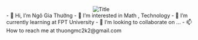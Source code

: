 <div align="center">
  <img src="https://readme-typing-svg.herokuapp.com?font=Architects+Daughter&color=%2338C2FF&size=50&center=true&vCenter=true&height=60&width=600&lines=Heyyy!+I'm+Thuong+Ngo+%3C3;Welcome+to+my+profile!" alt="Title"></img>
</div>
- 👋 Hi, I’m Ngô Gia Thưởng
- 👀 I’m interested in Math , Technology
- 🌱 I’m currently learning at FPT University
- 💞️ I’m looking to collaborate on ...
- 📫 How to reach me at thuongmc2k2@gmail.com

<!---
giathuong172/giathuong172 is a ✨ special ✨ repository because its `README.md` (this file) appears on your GitHub profile.
You can click the Preview link to take a look at your changes.
--->
